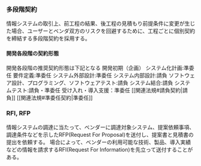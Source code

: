 ### 多段階契約
情報システムの取引上、前工程の結果、後工程の見積もり前提条件に変更が生じた場合、ユーザーとベンダ双方のリスクを回避するために、工程ごとに個別契約を締結する多段階契約を採用する。

#### 開発各段階の契約形態
開発各段階の推奨契約形態は下記となる
開発初期（企画）
	システム化計画:準委任
	要件定義:準委任
	システム外部設計:準委任
	システム内部設計:請負
	ソフトウェア設計、プログラミング、ソフトウェアテスト:請負
	システム結合:請負
	システムテスト:請負・準委任
	受け入れ・導入支援：準委任
[[関連法規#請負契約|請負]]
[[関連法規#準委任契約|準委任]]


### RFI, RFP
情報システムの調達に当たって、ベンダーに調達対象システム、提案依頼事項、調達条件などを示したRFP(Request For Proposal)を送付し、提案書と見積書の提出を依頼する。
場合によって、ベンダーの利用可能な技術、製品、導入実績などの情報を請求するRFI(Request For Information)を先立って送付することがある。
